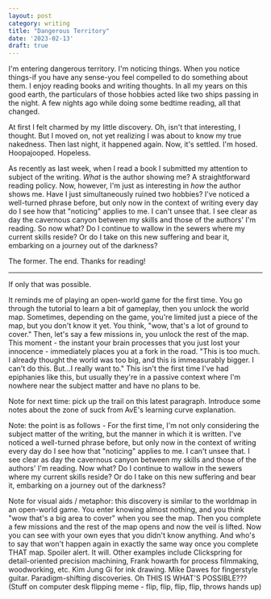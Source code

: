 ```yaml
---
layout: post
category: writing
title: "Dangerous Territory"
date: '2023-02-13'
draft: true
---
```


I'm entering dangerous territory. I'm noticing things. When you notice things-if you have any sense-you feel compelled to do something about them. I enjoy reading books and writing thoughts. In all my years on this good earth, the particulars of those hobbies acted like two ships passing in the night. A few nights ago while doing some bedtime reading, all that changed.

At first I felt charmed by my little discovery. Oh, isn't that interesting, I thought. But I moved on, not yet realizing I was about to know my true nakedness. Then last night, it happened again. Now, it's settled. I'm hosed. Hoopajooped. Hopeless.

As recently as last week, when I read a book I submitted my attention to subject of the writing. _What_ is the author showing me? A straightforward reading policy. Now, however, I'm just as interesting in _how_ the author shows me. Have I just simultaneously ruined two hobbies? I've noticed a well-turned phrase before, but only now in the context of writing every day do I see how that "noticing" applies to me. I can't unsee that. I see clear as day the cavernous canyon between my skills and those of the authors' I'm reading. So now what? Do I continue to wallow in the sewers where my current skills reside? Or do I take on this new suffering and bear it, embarking on a journey out of the darkness?

The former. The end. Thanks for reading!

-----

If only that was possible.

It reminds me of playing an open-world game for the first time. You go through the tutorial to learn a bit of gameplay, then you unlock the world map. Sometimes, depending on the game, you're limited just a piece of the map, but you don't know it yet. You think, "wow, that's a lot of ground to cover." Then, let's say a few missions in, you unlock the rest of the map. This moment - the instant your brain processes that you just lost your innocence - immediately places you at a fork in the road. "This is too much. I already thought the world was too big, and this is immeasurably bigger. I can't do this. But...I really want to." This isn't the first time I've had epiphanies like this, but usually they're in a passive context where I'm nowhere near the subject matter and have no plans to be.

Note for next time: pick up the trail on this latest paragraph. Introduce some notes about the zone of suck from AvE's learning curve explanation. 

Note: the point is as follows - For the first time, I'm not only considering the subject matter of the writing, but the manner in which it is written. I've noticed a well-turned phrase before, but only now in the context of writing every day do I see how that "noticing" applies to me. I can't unsee that. I see clear as day the cavernous canyon between my skills and those of the authors' I'm reading. Now what? Do I continue to wallow in the sewers where my current skills reside? Or do I take on this new suffering and bear it, embarking on a journey out of the darkness?

Note for visual aids / metaphor: this discovery is similar to the worldmap in an open-world game. You enter knowing almost nothing, and you think "wow that's a big area to cover" when you see the map. Then you complete a few missions and the rest of the map opens and now the veil is lifted. Now you can see with your own eyes that you didn't know anything. And who's to say that won't happen again in exactly the same way once you complete THAT map. Spoiler alert. It will. Other examples include Clickspring for detail-oriented precision machining, Frank howarth for process filmmaking, woodworking, etc. Kim Jung Gi for ink drawing. Mike Dawes for fingerstyle guitar. Paradigm-shifting discoveries. Oh THIS IS WHAT'S POSSIBLE??? (Stuff on computer desk flipping meme - flip, flip, flip, flip, throws hands up) 
